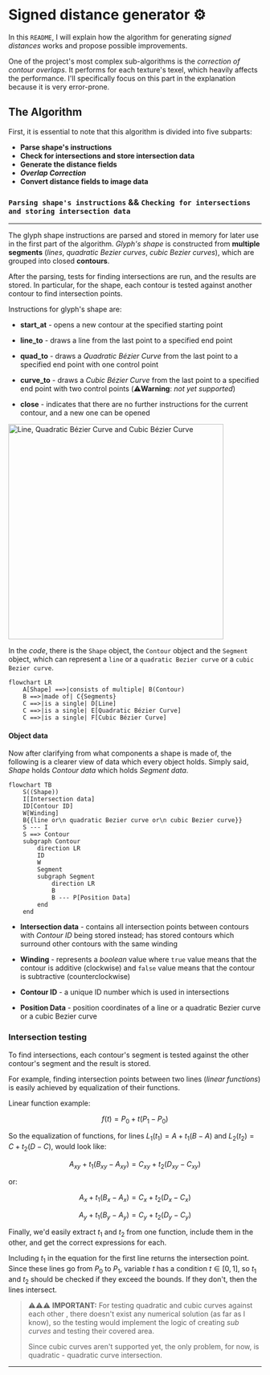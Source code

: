 # Signed distance generator :gear:

In this `README`, I will explain how the algorithm for generating *signed distances* works and propose possible improvements.

One of the project's most complex sub-algorithms is the *correction of contour overlaps*. It performs for each texture's texel, which heavily affects the performance. I'll specifically focus on this part in the explanation because it is very error-prone.

## **The Algorithm**

First, it is essential to note that this algorithm is divided into five subparts:

- **Parse shape's instructions**
- **Check for intersections and store intersection data**
- **Generate the distance fields**
- ***Overlap Correction***
- **Convert distance fields to image data**

### `Parsing shape's instructions` && `Checking for intersections and storing intersection data`

---

The glyph shape instructions are parsed and stored in memory for later use in the first part of the algorithm. *Glyph's shape* is constructed from **multiple segments** (*lines*, *quadratic Bezier curves*, *cubic Bezier curves*), which are grouped into closed **contours**.

After the parsing, tests for finding intersections are run, and the results are stored. In particular, for the shape, each contour is tested against another contour to find intersection points.

Instructions for glyph's shape are:

- **start_at** - opens a new contour at the specified starting point

- **line_to** - draws a line from the last point to a specified end point

- **quad_to** - draws a *Quadratic Bézier Curve* from the last point to a specified end point with one control point

- **curve_to** - draws a *Cubic Bézier Curve* from the last point to a specified end point with two control points (:warning:**Warning**: *not yet supported*)

- **close** - indicates that there are no further instructions for the current contour, and a new one can be opened

<img title="" src="https://upload.wikimedia.org/wikipedia/commons/9/99/Bezier_grad123.svg" alt="Line, Quadratic Bézier Curve and Cubic Bézier Curve" width="428" data-align="inline">

In the *code*, there is the `Shape` object, the `Contour` object and the `Segment` object, which can represent a `line` or a `quadratic Bezier curve` or a `cubic Bezier curve`.

```mermaid
flowchart LR
    A[Shape] ==>|consists of multiple| B(Contour)
    B ==>|made of| C{Segments}
    C ==>|is a single| D[Line]
    C ==>|is a single| E[Quadratic Bézier Curve]
    C ==>|is a single| F[Cubic Bézier Curve]
```

#### Object data

Now after clarifying from what components a shape is made of, the following is a clearer view of data which every object holds. Simply said, *Shape* holds *Contour data* which holds *Segment data*.

```mermaid
flowchart TB
    S((Shape))
    I[Intersection data]
    ID[Contour ID]
    W[Winding]
    B{{line or\n quadratic Bezier curve or\n cubic Bezier curve}}
    S --- I
    S ==> Contour
    subgraph Contour
        direction LR
        ID
        W
        Segment
        subgraph Segment
            direction LR
            B
            B --- P[Position Data]
        end
    end
```

- **Intersection data** - contains all intersection points between contours with *Contour ID* being stored instead; has stored contours which surround other contours with the same winding

- **Winding** - represents a *boolean* value where `true` value means that the contour is additive (clockwise) and `false` value means that the contour is subtractive (counterclockwise)

- **Contour ID** - a unique ID number which is used in intersections

- **Position Data** - position coordinates of a line or a quadratic Bezier curve or a cubic Bezier curve

### 

### Intersection testing

To find intersections, each contour's segment is tested against the other contour's segment and the result is stored. 

For example, finding intersection points between two lines (*linear functions*) is easily achieved by equalization of their functions.

Linear function example:

$$
f(t) = P_0 + t(P_1 - P_0)
$$

So the equalization of functions, for lines $L_1(t_1) = A + t_1(B - A)$ and $L_2(t_2) = C + t_2(D - C)$, would look like:

$$
A_{xy} + t_1(B_{xy} - A_{xy}) = C_{xy} + t_2(D_{xy} - C_{xy})
$$

or:

$$
A_x + t_1 (B_x - A_x) = C_x + t_2 (D_x - C_x)
$$

$$
A_y + t_1 (B_y - A_y) = C_y + t_2 (D_y - C_y)
$$



Finally, we'd easily extract $t_1$ and $t_2$ from one function, include them in the other, and get the correct expressions for each.

Including $t_1$ in the equation for the first line returns the intersection point. Since these lines go from $P_0$ to $P_1$, variable $t$ has a condition $t \in [0, 1]$, so $t_1$ and $t_2$ should be checked if they exceed the bounds. If they don't, then the lines intersect.

> :warning::warning::warning: **IMPORTANT:** For testing quadratic and cubic curves against each other , there doesn't exist any numerical solution (as far as I know), so the testing would implement the logic of creating *sub curves* and testing their covered area. 
> 
> Since cubic curves aren't supported yet, the only problem, for now, is quadratic - quadratic curve intersection.



---